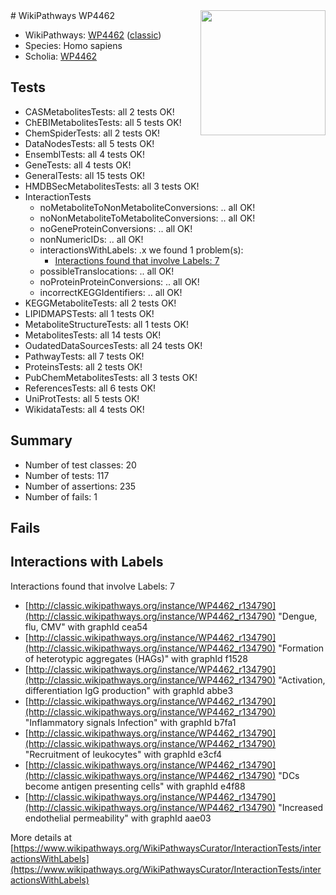 <img style="float: right; width: 200px" src="https://upload.wikimedia.org/wikipedia/commons/thumb/8/83/Wplogo_with_text_500.png/640px-Wplogo_with_text_500.png" />
# WikiPathways WP4462

* WikiPathways: [WP4462](https://wikipathways.org/pathways/WP4462) ([classic](https://classic.wikipathways.org/instance/WP4462))
* Species: Homo sapiens
* Scholia: [WP4462](https://scholia.toolforge.org/wikipathways/WP4462)
## Tests
* CASMetabolitesTests: all 2 tests OK!
* ChEBIMetabolitesTests: all 5 tests OK!
* ChemSpiderTests: all 2 tests OK!
* DataNodesTests: all 5 tests OK!
* EnsemblTests: all 4 tests OK!
* GeneTests: all 4 tests OK!
* GeneralTests: all 15 tests OK!
* HMDBSecMetabolitesTests: all 3 tests OK!
* InteractionTests
    * noMetaboliteToNonMetaboliteConversions: .. all OK!
    * noNonMetaboliteToMetaboliteConversions: .. all OK!
    * noGeneProteinConversions: .. all OK!
    * nonNumericIDs: .. all OK!
    * interactionsWithLabels: .x we found 1 problem(s):
        * [Interactions found that involve Labels: 7](#630d267e)
    * possibleTranslocations: .. all OK!
    * noProteinProteinConversions: .. all OK!
    * incorrectKEGGIdentifiers: .. all OK!
* KEGGMetaboliteTests: all 2 tests OK!
* LIPIDMAPSTests: all 1 tests OK!
* MetaboliteStructureTests: all 1 tests OK!
* MetabolitesTests: all 14 tests OK!
* OudatedDataSourcesTests: all 24 tests OK!
* PathwayTests: all 7 tests OK!
* ProteinsTests: all 2 tests OK!
* PubChemMetabolitesTests: all 3 tests OK!
* ReferencesTests: all 6 tests OK!
* UniProtTests: all 5 tests OK!
* WikidataTests: all 4 tests OK!


## Summary

* Number of test classes: 20
* Number of tests: 117
* Number of assertions: 235
* Number of fails: 1

## Fails

<a name="630d267e" />

## Interactions with Labels

Interactions found that involve Labels: 7

* [http://classic.wikipathways.org/instance/WP4462_r134790](http://classic.wikipathways.org/instance/WP4462_r134790) "Dengue, flu, CMV" with graphId cea54
* [http://classic.wikipathways.org/instance/WP4462_r134790](http://classic.wikipathways.org/instance/WP4462_r134790) "Formation of 
heterotypic aggregates (HAGs)" with graphId f1528
* [http://classic.wikipathways.org/instance/WP4462_r134790](http://classic.wikipathways.org/instance/WP4462_r134790) "Activation, differentiation
IgG production" with graphId abbe3
* [http://classic.wikipathways.org/instance/WP4462_r134790](http://classic.wikipathways.org/instance/WP4462_r134790) "Inflammatory signals
Infection" with graphId b7fa1
* [http://classic.wikipathways.org/instance/WP4462_r134790](http://classic.wikipathways.org/instance/WP4462_r134790) "Recruitment of 
leukocytes" with graphId e3cf4
* [http://classic.wikipathways.org/instance/WP4462_r134790](http://classic.wikipathways.org/instance/WP4462_r134790) "DCs become 
antigen presenting cells" with graphId e4f88
* [http://classic.wikipathways.org/instance/WP4462_r134790](http://classic.wikipathways.org/instance/WP4462_r134790) "Increased 
endothelial
permeability" with graphId aae03


More details at [https://www.wikipathways.org/WikiPathwaysCurator/InteractionTests/interactionsWithLabels](https://www.wikipathways.org/WikiPathwaysCurator/InteractionTests/interactionsWithLabels)

